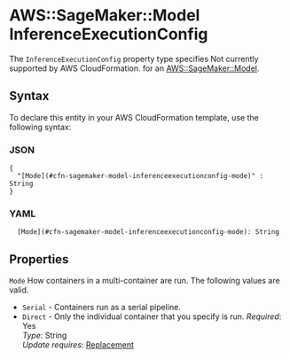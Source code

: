 # AWS::SageMaker::Model InferenceExecutionConfig<a name="aws-properties-sagemaker-model-inferenceexecutionconfig"></a>

<a name="aws-properties-sagemaker-model-inferenceexecutionconfig-description"></a>The `InferenceExecutionConfig` property type specifies Not currently supported by AWS CloudFormation\. for an [AWS::SageMaker::Model](aws-resource-sagemaker-model.md)\.

## Syntax<a name="aws-properties-sagemaker-model-inferenceexecutionconfig-syntax"></a>

To declare this entity in your AWS CloudFormation template, use the following syntax:

### JSON<a name="aws-properties-sagemaker-model-inferenceexecutionconfig-syntax.json"></a>

```
{
  "[Mode](#cfn-sagemaker-model-inferenceexecutionconfig-mode)" : String
}
```

### YAML<a name="aws-properties-sagemaker-model-inferenceexecutionconfig-syntax.yaml"></a>

```
  [Mode](#cfn-sagemaker-model-inferenceexecutionconfig-mode): String
```

## Properties<a name="aws-properties-sagemaker-model-inferenceexecutionconfig-properties"></a>

`Mode`  <a name="cfn-sagemaker-model-inferenceexecutionconfig-mode"></a>
How containers in a multi\-container are run\. The following values are valid\.  
+ `Serial` \- Containers run as a serial pipeline\.
+ `Direct` \- Only the individual container that you specify is run\.
*Required*: Yes  
*Type*: String  
*Update requires*: [Replacement](https://docs.aws.amazon.com/AWSCloudFormation/latest/UserGuide/using-cfn-updating-stacks-update-behaviors.html#update-replacement)